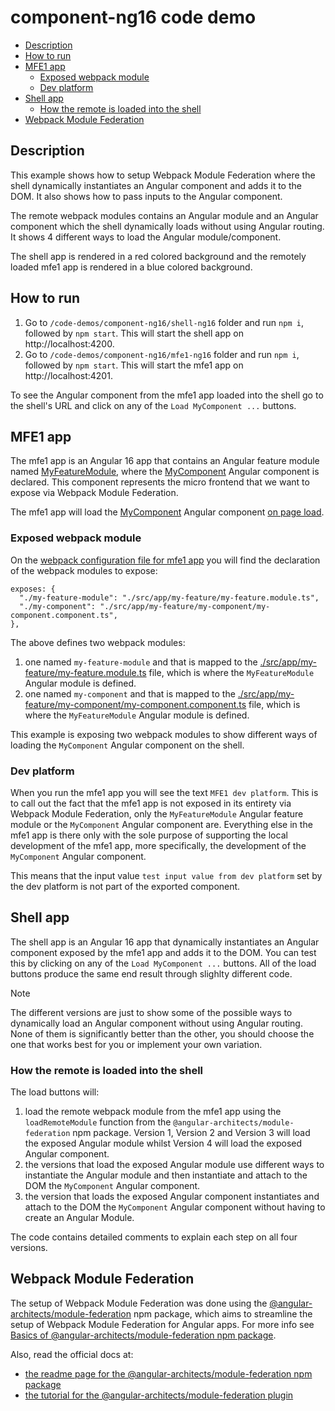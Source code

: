 # component-ng16 code demo

- [Description](#description)
- [How to run](#how-to-run)
- [MFE1 app](#mfe1-app)
  - [Exposed webpack module](#exposed-webpack-module)
  - [Dev platform](#dev-platform)
- [Shell app](#shell-app)
  - [How the remote is loaded into the shell](#how-the-remote-is-loaded-into-the-shell)
- [Webpack Module Federation](#webpack-module-federation)

## Description

This example shows how to setup Webpack Module Federation where the shell dynamically instantiates an Angular component and adds it to the DOM. It also shows how to pass inputs to the Angular component.

The remote webpack modules contains an Angular module and an Angular component which the shell dynamically loads without using Angular routing. It shows 4 different ways to load the Angular module/component.

The shell app is rendered in a red colored background and the remotely loaded mfe1 app is rendered in a blue colored background.

## How to run

1) Go to `/code-demos/component-ng16/shell-ng16` folder and run `npm i`, followed by `npm start`. This will start the shell app on http://localhost:4200.
2) Go to `/code-demos/component-ng16/mfe1-ng16` folder and run `npm i`, followed by `npm start`. This will start the mfe1 app on http://localhost:4201.

To see the Angular component from the mfe1 app loaded into the shell go to the shell's URL and click on any of the `Load MyComponent ...` buttons.

## MFE1 app

The mfe1 app is an Angular 16 app that contains an Angular feature module named [MyFeatureModule](/code-demos/component-ng16/mfe1-ng16/src/app/my-feature/my-feature.module.ts), where the [MyComponent](/code-demos/component-ng16/mfe1-ng16/src/app/my-feature/my-component/my-component.component.ts) Angular component is declared. This component represents the micro frontend that we want to expose via Webpack Module Federation.

The mfe1 app will load the [MyComponent](/code-demos/component-ng16/mfe1-ng16/src/app/my-feature/my-component/my-component.component.ts) Angular component [on page load](/code-demos/component-ng16/mfe1-ng16/src/app/app.component.ts).

### Exposed webpack module

On the [webpack configuration file for mfe1 app](/code-demos/component-ng16/mfe1-ng16/webpack.config.js) you will find the declaration of the webpack modules to expose:

```
exposes: {
  "./my-feature-module": "./src/app/my-feature/my-feature.module.ts",
  "./my-component": "./src/app/my-feature/my-component/my-component.component.ts",
},
```

The above defines two webpack modules:
1) one named `my-feature-module` and that is mapped to the [./src/app/my-feature/my-feature.module.ts](/code-demos/component-ng16/mfe1-ng16/src/app/my-feature/my-feature.module.ts) file, which is where the `MyFeatureModule` Angular module is defined.
2) one named `my-component` and that is mapped to the [./src/app/my-feature/my-component/my-component.component.ts](/code-demos/component-ng16/mfe1-ng16/src/app/my-feature/my-component/my-component.component.ts) file, which is where the `MyFeatureModule` Angular module is defined.

This example is exposing two webpack modules to show different ways of loading the `MyComponent` Angular component on the shell.

### Dev platform

When you run the mfe1 app you will see the text `MFE1 dev platform`. This is to call out the fact that the mfe1 app is not exposed in its entirety via Webpack Module Federation, only the `MyFeatureModule` Angular feature module or the `MyComponent` Angular component are. Everything else in the mfe1 app is there only with the sole purpose of supporting the local development of the mfe1 app, more specifically, the development of the `MyComponent` Angular component.

This means that the input value `test input value from dev platform` set by the dev platform is not part of the exported component.

## Shell app

The shell app is an Angular 16 app that dynamically instantiates an Angular component exposed by the mfe1 app and adds it to the DOM. You can test this by clicking on any of the `Load MyComponent ...` buttons. All of the load buttons produce the same end result through slighlty different code.

> [!NOTE]
>
> The different versions are just to show some of the possible ways to dynamically load an Angular component without using Angular routing. None of them is significantly better than the other, you should choose the one that works best for you or implement your own variation.
>

### How the remote is loaded into the shell

The load buttons will:

1) load the remote webpack module from the mfe1 app using the `loadRemoteModule` function from the `@angular-architects/module-federation` npm package. Version 1, Version 2 and Version 3 will load the exposed Angular module whilst Version 4 will load the exposed Angular component.
2) the versions that load the exposed Angular module use different ways to instantiate the Angular module and then instantiate and attach to the DOM the `MyComponent` Angular component.
3) the version that loads the exposed Angular component instantiates and attach to the DOM the `MyComponent` Angular component without having to create an Angular Module.

The code contains detailed comments to explain each step on all four versions.

## Webpack Module Federation

The setup of Webpack Module Federation was done using the [@angular-architects/module-federation](https://www.npmjs.com/package/@angular-architects/module-federation) npm package, which aims to streamline the setup of Webpack Module Federation for Angular apps. For more info see [Basics of @angular-architects/module-federation npm package](/docs/basics-angular-architects.md).

Also, read the official docs at:
- [the readme page for the @angular-architects/module-federation npm package](https://www.npmjs.com/package/@angular-architects/module-federation?activeTab=readme)
- [the tutorial for the @angular-architects/module-federation plugin](https://github.com/angular-architects/module-federation-plugin/blob/main/libs/mf/tutorial/tutorial.md)